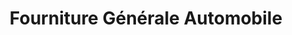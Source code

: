 ---
title: "Fourniture Générale Automobile"
url: /orange/fourniture-generale-automobile/
shop: pièces de voitures
---